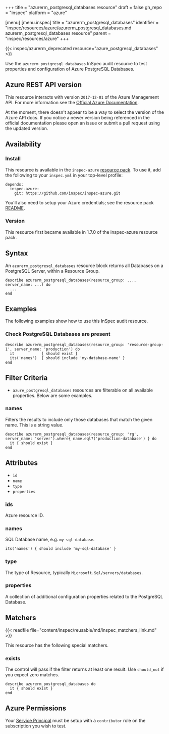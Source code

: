 +++
title = "azurerm_postgresql_databases resource"
draft = false
gh_repo = "inspec"
platform = "azure"

[menu]
  [menu.inspec]
    title = "azurerm_postgresql_databases"
    identifier = "inspec/resources/azure/azurerm_postgresql_databases.md azurerm_postgresql_databases resource"
    parent = "inspec/resources/azure"
+++

{{< inspec/azurerm_deprecated resource="azure_postgresql_databases" >}}

Use the `azurerm_postgresql_databases` InSpec audit resource to test properties and configuration of Azure PostgreSQL Databases.

## Azure REST API version

This resource interacts with version `2017-12-01` of the Azure Management API. For more
information see the [Official Azure Documentation](https://docs.microsoft.com/en-us/rest/api/postgresql/singleserver/databases/list-by-server).

At the moment, there doesn't appear to be a way to select the version of the
Azure API docs. If you notice a newer version being referenced in the official
documentation please open an issue or submit a pull request using the updated
version.

## Availability

### Install

This resource is available in the `inspec-azure` [resource
pack](/inspec/glossary/#resource-pack). To use it, add the
following to your `inspec.yml` in your top-level profile:

    depends:
      inspec-azure:
        git: https://github.com/inspec/inspec-azure.git

You'll also need to setup your Azure credentials; see the resource pack
[README](https://github.com/inspec/inspec-azure#inspec-for-azure).

### Version

This resource first became available in 1.7.0 of the inspec-azure resource pack.

## Syntax

An `azurerm_postgresql_databases` resource block returns all Databases on a PostgreSQL Server, within a Resource Group.

    describe azurerm_postgresql_databases(resource_group: ..., server_name: ...) do
      ...
    end

## Examples

The following examples show how to use this InSpec audit resource.

### Check PostgreSQL Databases are present

    describe azurerm_postgresql_databases(resource_group: 'resource-group-1', server_name: 'production') do
      it            { should exist }
      its('names')  { should include 'my-database-name' }
    end

## Filter Criteria

- `azure_postgresql_databases` resources are filterable on all available properties. Below are some examples.

### names

Filters the results to include only those databases that match the given
name. This is a string value.

    describe azurerm_postgresql_databases(resource_group: 'rg', server_name: 'server').where{ name.eql?('production-database') } do
      it { should exist }
    end

## Attributes

- `id`
- `name`
- `type`
- `properties`

### ids

Azure resource ID.

### names

SQL Database name, e.g. `my-sql-database`.

    its('names') { should include 'my-sql-database' }

### type

The type of Resource, typically `Microsoft.Sql/servers/databases`.

### properties

A collection of additional configuration properties related to the PostgreSQL Database.

## Matchers

{{< readfile file="content/inspec/reusable/md/inspec_matchers_link.md" >}}

This resource has the following special matchers.

### exists

The control will pass if the filter returns at least one result. Use
`should_not` if you expect zero matches.

    describe azurerm_postgresql_databases do
      it { should exist }
    end

## Azure Permissions

Your [Service
Principal](https://docs.microsoft.com/en-us/azure/azure-resource-manager/resource-group-create-service-principal-portal)
must be setup with a `contributor` role on the subscription you wish to test.
